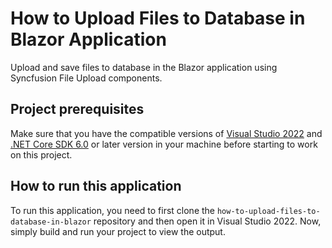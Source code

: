 # How to Upload Files to Database in Blazor Application
Upload and save files to database in the Blazor application using Syncfusion File Upload components.

## Project prerequisites
Make sure that you have the compatible versions of [Visual Studio 2022]( https://visualstudio.microsoft.com/downloads?utm_source=github&utm_medium=listing&utm_campaign=blazor-file-upload-github-samples) and [.NET Core SDK 6.0](https://dotnet.microsoft.com/en-us/download/dotnet/6.0) or later version in your machine before starting to work on this project.

## How to run this application
To run this application, you need to first clone the `how-to-upload-files-to-database-in-blazor` repository and then open it in Visual Studio 2022. Now, simply build and run your project to view the output.
